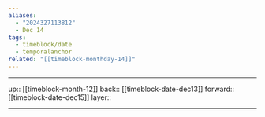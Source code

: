 ```yaml
---
aliases:
  - "2024327113812"
  - Dec 14
tags:
  - timeblock/date
  - temporalanchor
related: "[[timeblock-monthday-14]]"
---
```




***

up:: [[timeblock-month-12]]
back:: [[timeblock-date-dec13]]
forward:: [[timeblock-date-dec15]]
layer:: 

***

